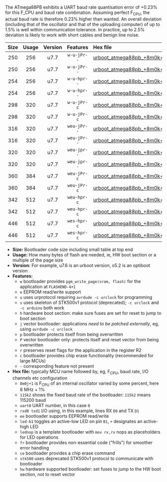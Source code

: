 The ATmega88PB exhibits a UART baud rate quantisation error of +0.23% for this F_CPU and baud rate combination. Assuming perfect F<sub>CPU</sub>, the actual baud rate is therefore 0.23% higher than wanted. An overall deviation (including that of the oscillator and that of the uploading computer) of up to 1.5% is well within communication tolerance. In practice, up to 2.5% deviation is likely to work with short cables and benign line noise.

|Size|Usage|Version|Features|Hex file|
|:-:|:-:|:-:|:-:|:--|
|250|256|u7.7|`w-u-jPr--`|[urboot_atmega88pb_+8m0k+2_++19k2_uart0_rxd0_txd1_led+b5.hex](https://raw.githubusercontent.com/stefanrueger/urboot.hex/main/mcus/atmega88pb/internal_oscillator/fcpu_+8m0k+2/br_++19k2/urboot_atmega88pb_+8m0k+2_++19k2_uart0_rxd0_txd1_led+b5.hex)|
|250|256|u7.7|`w-u-jPr--`|[urboot_atmega88pb_+8m0k+2_++19k2_uart0_rxd0_txd1_lednop.hex](https://raw.githubusercontent.com/stefanrueger/urboot.hex/main/mcus/atmega88pb/internal_oscillator/fcpu_+8m0k+2/br_++19k2/urboot_atmega88pb_+8m0k+2_++19k2_uart0_rxd0_txd1_lednop.hex)|
|254|256|u7.7|`w-u-hpr--`|[urboot_atmega88pb_+8m0k+2_++19k2_uart0_rxd0_txd1_led+b5_fr_hw.hex](https://raw.githubusercontent.com/stefanrueger/urboot.hex/main/mcus/atmega88pb/internal_oscillator/fcpu_+8m0k+2/br_++19k2/urboot_atmega88pb_+8m0k+2_++19k2_uart0_rxd0_txd1_led+b5_fr_hw.hex)|
|254|256|u7.7|`w-u-hpr--`|[urboot_atmega88pb_+8m0k+2_++19k2_uart0_rxd0_txd1_lednop_fr_hw.hex](https://raw.githubusercontent.com/stefanrueger/urboot.hex/main/mcus/atmega88pb/internal_oscillator/fcpu_+8m0k+2/br_++19k2/urboot_atmega88pb_+8m0k+2_++19k2_uart0_rxd0_txd1_lednop_fr_hw.hex)|
|298|320|u7.7|`w-u-jPr-c`|[urboot_atmega88pb_+8m0k+2_++19k2_uart0_rxd0_txd1_led+b5_fr_ce.hex](https://raw.githubusercontent.com/stefanrueger/urboot.hex/main/mcus/atmega88pb/internal_oscillator/fcpu_+8m0k+2/br_++19k2/urboot_atmega88pb_+8m0k+2_++19k2_uart0_rxd0_txd1_led+b5_fr_ce.hex)|
|298|320|u7.7|`w-u-jPr-c`|[urboot_atmega88pb_+8m0k+2_++19k2_uart0_rxd0_txd1_lednop_fr_ce.hex](https://raw.githubusercontent.com/stefanrueger/urboot.hex/main/mcus/atmega88pb/internal_oscillator/fcpu_+8m0k+2/br_++19k2/urboot_atmega88pb_+8m0k+2_++19k2_uart0_rxd0_txd1_lednop_fr_ce.hex)|
|316|320|u7.7|`weu-jPr--`|[urboot_atmega88pb_+8m0k+2_++19k2_uart0_rxd0_txd1_ee_led+b5.hex](https://raw.githubusercontent.com/stefanrueger/urboot.hex/main/mcus/atmega88pb/internal_oscillator/fcpu_+8m0k+2/br_++19k2/urboot_atmega88pb_+8m0k+2_++19k2_uart0_rxd0_txd1_ee_led+b5.hex)|
|316|320|u7.7|`weu-jPr--`|[urboot_atmega88pb_+8m0k+2_++19k2_uart0_rxd0_txd1_ee_lednop.hex](https://raw.githubusercontent.com/stefanrueger/urboot.hex/main/mcus/atmega88pb/internal_oscillator/fcpu_+8m0k+2/br_++19k2/urboot_atmega88pb_+8m0k+2_++19k2_uart0_rxd0_txd1_ee_lednop.hex)|
|320|320|u7.7|`weu-jpr--`|[urboot_atmega88pb_+8m0k+2_++19k2_uart0_rxd0_txd1_ee_led+b5_fr.hex](https://raw.githubusercontent.com/stefanrueger/urboot.hex/main/mcus/atmega88pb/internal_oscillator/fcpu_+8m0k+2/br_++19k2/urboot_atmega88pb_+8m0k+2_++19k2_uart0_rxd0_txd1_ee_led+b5_fr.hex)|
|320|320|u7.7|`weu-jpr--`|[urboot_atmega88pb_+8m0k+2_++19k2_uart0_rxd0_txd1_ee_lednop_fr.hex](https://raw.githubusercontent.com/stefanrueger/urboot.hex/main/mcus/atmega88pb/internal_oscillator/fcpu_+8m0k+2/br_++19k2/urboot_atmega88pb_+8m0k+2_++19k2_uart0_rxd0_txd1_ee_lednop_fr.hex)|
|360|384|u7.7|`weu-jPr-c`|[urboot_atmega88pb_+8m0k+2_++19k2_uart0_rxd0_txd1_ee_led+b5_fr_ce.hex](https://raw.githubusercontent.com/stefanrueger/urboot.hex/main/mcus/atmega88pb/internal_oscillator/fcpu_+8m0k+2/br_++19k2/urboot_atmega88pb_+8m0k+2_++19k2_uart0_rxd0_txd1_ee_led+b5_fr_ce.hex)|
|360|384|u7.7|`weu-jPr-c`|[urboot_atmega88pb_+8m0k+2_++19k2_uart0_rxd0_txd1_ee_lednop_fr_ce.hex](https://raw.githubusercontent.com/stefanrueger/urboot.hex/main/mcus/atmega88pb/internal_oscillator/fcpu_+8m0k+2/br_++19k2/urboot_atmega88pb_+8m0k+2_++19k2_uart0_rxd0_txd1_ee_lednop_fr_ce.hex)|
|342|512|u7.7|`weu-hpr-c`|[urboot_atmega88pb_+8m0k+2_++19k2_uart0_rxd0_txd1_ee_led+b5_fr_ce_hw.hex](https://raw.githubusercontent.com/stefanrueger/urboot.hex/main/mcus/atmega88pb/internal_oscillator/fcpu_+8m0k+2/br_++19k2/urboot_atmega88pb_+8m0k+2_++19k2_uart0_rxd0_txd1_ee_led+b5_fr_ce_hw.hex)|
|342|512|u7.7|`weu-hpr-c`|[urboot_atmega88pb_+8m0k+2_++19k2_uart0_rxd0_txd1_ee_lednop_fr_ce_hw.hex](https://raw.githubusercontent.com/stefanrueger/urboot.hex/main/mcus/atmega88pb/internal_oscillator/fcpu_+8m0k+2/br_++19k2/urboot_atmega88pb_+8m0k+2_++19k2_uart0_rxd0_txd1_ee_lednop_fr_ce_hw.hex)|
|446|512|u7.7|`wes-hpr-c`|[urboot_atmega88pb_+8m0k+2_++19k2_uart0_rxd0_txd1_ee_led+b5_fr_ce_stk500_hw.hex](https://raw.githubusercontent.com/stefanrueger/urboot.hex/main/mcus/atmega88pb/internal_oscillator/fcpu_+8m0k+2/br_++19k2/urboot_atmega88pb_+8m0k+2_++19k2_uart0_rxd0_txd1_ee_led+b5_fr_ce_stk500_hw.hex)|
|446|512|u7.7|`wes-hpr-c`|[urboot_atmega88pb_+8m0k+2_++19k2_uart0_rxd0_txd1_ee_lednop_fr_ce_stk500_hw.hex](https://raw.githubusercontent.com/stefanrueger/urboot.hex/main/mcus/atmega88pb/internal_oscillator/fcpu_+8m0k+2/br_++19k2/urboot_atmega88pb_+8m0k+2_++19k2_uart0_rxd0_txd1_ee_lednop_fr_ce_stk500_hw.hex)|

- **Size:** Bootloader code size including small table at top end
- **Usage:** How many bytes of flash are needed, ie, HW boot section or a multiple of the page size
- **Version:** For example, u7.6 is an urboot version, o5.2 is an optiboot version
- **Features:**
  + `w` bootloader provides `pgm_write_page(sram, flash)` for the application at `FLASHEND-4+1`
  + `e` EEPROM read/write support
  + `u` uses urprotocol requiring `avrdude -c urclock` for programming
  + `s` uses skeleton of STK500v1 protocol (deprecated); `-c urclock` and `-c arduino` both work
  + `h` hardware boot section: make sure fuses are set for reset to jump to boot section
  + `j` vector bootloader: applications *need to be patched externally*, eg, using `avrdude -c urclock`
  + `p` bootloader protects itself from being overwritten
  + `P` vector bootloader only: protects itself and reset vector from being overwritten
  + `r` preserves reset flags for the application in the register R2
  + `c` bootloader provides chip erase functionality (recommended for large MCUs)
  + `-` corresponding feature not present
- **Hex file:** typically MCU name followed by, eg, F<sub>CPU</sub>, baud rate, I/O channels etc configuration
  + `8m0j+1` is F<sub>CPU</sub> of an internal oscillator varied by some percent, here 8 MHz + 1%
  + `115k2` shows the fixed baud rate of the bootloader: `115k2` means 115200 baud
  + `uart0` UART number, in this case `0`
  + `rxd0 txd1` I/O using, in this example, lines RX `D0` and TX `D1`
  + `ee` bootloader supports EEPROM read/write
  + `led-b1` toggles an active-low LED on pin `B1`, `+` designates an active-high LED
  + `lednop` is a template bootloader with `mov rx,rx` nops as placeholders for LED operations
  + `fr` bootloader provides non-essential code ("frills") for smoother error handling
  + `ce` bootloader provides a chip erase command
  + `stk500` uses deprecated STK500v1 protocol to communicate with bootloader
  + `hw` hardware supported bootloader: set fuses to jump to the HW boot section, not to reset vector
